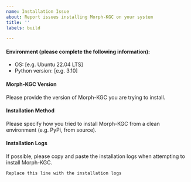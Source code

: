 ```yaml
---
name: Installation Issue
about: Report issues installing Morph-KGC on your system
title: ''
labels: build

---
```


#### Environment (please complete the following information):
 - OS: [e.g. Ubuntu 22.04 LTS]
 - Python version: [e.g. 3.10]

#### Morph-KGC Version
Please provide the version of Morph-KGC you are trying to install.

#### Installation Method
Please specify how you tried to install Morph-KGC from a clean environment (e.g. PyPi, from source).

#### Installation Logs
If possible, please copy and paste the installation logs when attempting to install Morph-KGC.
```
Replace this line with the installation logs
```
